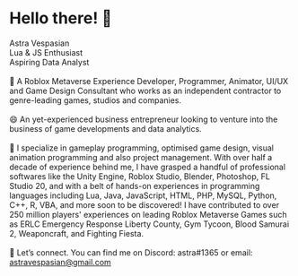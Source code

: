 # Hello there! 👋
Astra Vespasian
<br>Lua & JS Enthusiast
<br>Aspiring Data Analyst
<br><br>
💬 A Roblox Metaverse Experience Developer, Programmer, Animator, UI/UX and Game Design Consultant who works as an independent contractor to genre-leading games, studios and companies.
<br><br>
😄 An yet-experienced business entrepreneur looking to venture into the business of game developments and data analytics.
<br><br>
🔭 I specialize in gameplay programming, optimised game design, visual animation programming and also project management. With over half a decade of experience behind me, I have grasped a handful of professional softwares like the Unity Engine, Roblox Studio, Blender, Photoshop, FL Studio 20, and with a belt of hands-on experiences in programming languages including Lua, Java, JavaScript, HTML, PHP, MySQL, Python, C++, R, VBA, and more soon to be discovered! I have contributed to over 250 million players' experiences on leading Roblox Metaverse Games such as ERLC Emergency Response Liberty County, Gym Tycoon, Blood Samurai 2, Weaponcraft, and Fighting Fiesta.
<br><br>
🔗 Let’s connect. You can find me on Discord: astra#1365 or email: astravespasian@gmail.com

<!--
**astrajs/astrajs** is a ✨ _special_ ✨ repository because its `README.md` (this file) appears on your GitHub profile.

Here are some ideas to get you started:

- 🔭 I’m currently working on ...
- 🌱 I’m currently learning ...
- 👯 I’m looking to collaborate on ...
- 🤔 I’m looking for help with ...
- 💬 Ask me about ...
- 📫 How to reach me: ...
- 😄 Pronouns: ...
- ⚡ Fun fact: ...
-->
